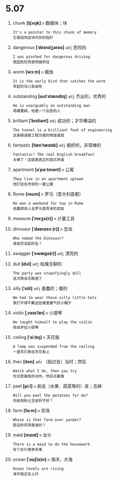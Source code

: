 # 5.07

1. chunk **[tʃʌŋk]** `n` 数据块；块

   ```
   It's a pointer to this chunk of memory
   它是指向这块内存的指针
   ```

2. dangerous **[ˈdeɪndʒərəs]** `adj` 危险的

   ```
   I was pinched for dangerous driving
   我因危险驾驶而被抓住
   ```

3. worm **[wɜːm]** `n` 蠕虫

   ```
   It is the early bird that catches the worm
   早起的鸟儿有虫吃
   ```

4. outstanding **[aʊtˈstændɪŋ]** `adj` 杰出的，优秀的

   ```
   He is unarguably an outstanding man
   毋庸置疑，他是一个出色的人
   ```

5. brilliant **[ˈbrɪliənt]** `adj` 成功的；才华横溢的

   ```
   The tunnel is a brilliant feat of engineering
   这条隧道是工程方面的辉煌成就
   ```

6. fantastic **[fænˈtæstɪk]** `adj` 极好的，非常棒的

   ```
   Fantastic! The real English breakfast
   太棒了！这就是真正的英式早餐
   ```

7. apartment **[əˈpɑːtmənt]** `n` 公寓

   ```
   They live in an apartment uptown
   他们住在市郊的一套公寓
   ```

8. Rome **[rəʊm]** `n` 罗马（意大利首都）

   ```
   He won a weekend for two in Rome
   他赢得双人去罗马度周末的奖励
   ```

9. measure **[ˈmeʒə(r)]** `n` 计量工具

10. dinosaur **[ˈdaɪnəsɔː(r)]** `n` 恐龙

    ```
    Who named the Dinosaur?
    谁给恐龙起的名？
    ```

11. swagger **[ˈswæɡə(r)]** `adj` 漂亮的

12. dull **[dʌl]** `adj` 枯燥无聊的

    ```
    The party was stupefyingly dull
    这次聚会无聊透了
    ```

13. silly **[ˈsɪli]** `adj` 愚蠢的；傻的

    ```
    We had to wear these silly little hats
    我们不得不戴这些傻里傻气的小帽子
    ```

14. violin **[ˌvaɪəˈlɪn]** `n` 小提琴

    ```
    He taught himself to play the violin
    他自学拉小提琴
    ```

15. ceiling **[ˈsiːlɪŋ]** `n` 天花板

    ```
    A lamp was suspended from the ceiling
    一盏吊灯悬在天花板上
    ```

16. then **[ðen]** `adv` （指过去）当时；然后

    ```
    Watch what I do, then you try
    你注意看我的动作，然后试着做
    ```

17. peel **[piːl]** `v` 剥去（水果、蔬菜等的）皮；去掉

    ```
    Will you peel the potatoes for me?
    你给我削土豆皮好不好？
    ```

18. farm **[fɑːm]** `n` 农场

    ```
    Whose is that farm over yonder?
    那边的农场是谁的？
    ```

19. maid **[meɪd]** `n` 女仆

    ```
    There is a maid to do the housework
    有个女仆做家务事
    ```

20. ocean **[ˈəʊʃ(ə)n]** `n` 海洋，大海

    ```
    Ocean levels are rising
    海平面正在上升
    ```
